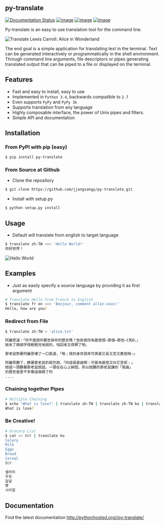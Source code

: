 py-translate
-------------

[![Documentation Status](https://readthedocs.org/projects/py-translate/badge/?version=master)](https://readthedocs.org/projects/py-translate/?badge=master) [![image](https://badge.fury.io/gh/jjangsangy%2Fpy-translate.svg)](http://badge.fury.io/gh/jjangsangy%2Fpy-translate) [![image](https://travis-ci.org/jjangsangy/py-translate.svg?branch=master)](https://travis-ci.org/jjangsangy/py-translate) [![image](https://badge.fury.io/py/py-translate.svg)](http://badge.fury.io/py/py-translate)

Py-translate is an easy to use translation tool for the command line.

![Translate Lewis Carroll: Alice in Wonderland][alice]

The end goal is a simple application for translating text in the terminal.
Text can be generated interactively or programmatically in the
shell environment. Through command line arguments, file descriptors or
pipes generating translated output that can be piped to a file or
displayed on the terminal.

Features
----------

- Fast and easy to install, easy to use
- Implemented in `Python 3.4`, backwards compatible to `2.7`
- Even supports `PyPy` and `PyPy 3k`
- Supports translation from any language
- Highly composable interface, the power of Unix pipes and filters.
- Simple API and documentation

Installation
------------

### From PyPI with pip (easy)

```sh
$ pip install py-translate
```

### From Source at Github

- Clone the repository

```sh
$ git clone https://github.com/jjangsangy/py-translate.git
```

- Install with setup.py

```sh
$ python setup.py install
```

Usage
-----

- Default will translate from english to target language

```sh
$ translate zh-TW <<< 'Hello World!'
你好世界！
```

![Hello World][hello]

Examples
--------

- Just as easily specify a source language by providing it as first argument

```sh
# Translate Hello from French to English
$ translate fr en <<< 'Bonjour, comment allez-vous!'
Hello, how are you?
```

### Redirect from File

```sh
$ translate zh-TW < 'alice.txt'

阿麗思道：「你不是說你要告訴你的歷史嗎？告訴我你為甚麼恨—那個—那些—C和D，」
她末了兩個字母輕輕兒地說的，怕回來又得罪了牠。

那老鼠對著阿麗思嘆了一口氣道，「唉﹗我的身世說來可真是又長又苦又委屈呀—」

阿麗思聽了，瞧著那老鼠的尾巴說，「你這尾是曲啊﹗可是為甚麼又叫它苦呢﹗」
她就一頭聽著那老鼠說話，一頭在在心上納悶，所以她聽的那老鼠講的「尾曲」
的歷史是差不多像這個樣了的
....
```

### Chaining together Pipes

```sh
# Multiple Chaining
$ echo 'What is love?' | translate zh-TW | translate zh-TW ko | translate ko fr | translate fr en
What is love?
```

### Be Creative!

```sh
# Grocery List
$ cat << BUY | translate ko
Celery
Milk
Eggs
Bread
Cereal
BUY

셀러리
우유
달걀
빵
시리얼
```

Documentation
-------------

Find the latest documentation http://pythonhosted.org//py-translate/


[alice]: https://raw.githubusercontent.com/jjangsangy/py-translate/master/img/alice.gif
[hello]: https://raw.githubusercontent.com/jjangsangy/py-translate/master/img/helloworld.gif
